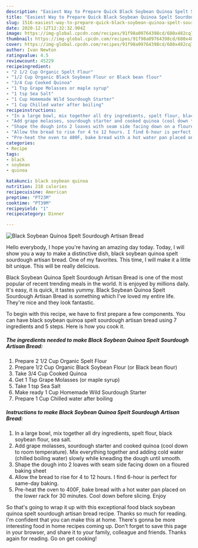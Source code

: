 ```yaml
---
description: "Easiest Way to Prepare Quick Black Soybean Quinoa Spelt Sourdough Artisan Bread"
title: "Easiest Way to Prepare Quick Black Soybean Quinoa Spelt Sourdough Artisan Bread"
slug: 1516-easiest-way-to-prepare-quick-black-soybean-quinoa-spelt-sourdough-artisan-bread
date: 2020-12-12T12:32:32.904Z
image: https://img-global.cpcdn.com/recipes/91f98a09764398cd/680x482cq70/black-soybean-quinoa-spelt-sourdough-artisan-bread-recipe-main-photo.jpg
thumbnail: https://img-global.cpcdn.com/recipes/91f98a09764398cd/680x482cq70/black-soybean-quinoa-spelt-sourdough-artisan-bread-recipe-main-photo.jpg
cover: https://img-global.cpcdn.com/recipes/91f98a09764398cd/680x482cq70/black-soybean-quinoa-spelt-sourdough-artisan-bread-recipe-main-photo.jpg
author: Ivan Newton
ratingvalue: 4.5
reviewcount: 45229
recipeingredient:
- "2 1/2 Cup Organic Spelt Flour"
- "1/2 Cup Organic Black Soybean Flour or Black bean flour"
- "3/4 Cup Cooked Quinoa"
- "1 Tsp Grape Molasses or maple syrup"
- "1 tsp Sea Salt"
- "1 Cup Homemade Wild Sourdough Starter"
- "1 Cup Chilled water after boiling"
recipeinstructions:
- "In a large bowl, mix together all dry ingredients, spelt flour, black soybean flour, sea salt."
- "Add grape molasses, sourdough starter and cooked quinoa (cool down to room temperature). Mix everything together and adding cold water (chilled boiling water) slowly while kneading the dough until smooth."
- "Shape the dough into 2 loaves with seam side facing down on a floured baking sheet"
- "Allow the bread to rise for 4 to 12 hours. I find 6-hour is perfect for same-day baking."
- "Pre-heat the oven to 400F, bake bread with a hot water pan placed on the lower rack for 30 minutes. Cool down before slicing. Enjoy"
categories:
- Recipe
tags:
- black
- soybean
- quinoa

katakunci: black soybean quinoa 
nutrition: 218 calories
recipecuisine: American
preptime: "PT23M"
cooktime: "PT39M"
recipeyield: "1"
recipecategory: Dinner

---
```



![Black Soybean Quinoa Spelt Sourdough Artisan Bread](https://img-global.cpcdn.com/recipes/91f98a09764398cd/680x482cq70/black-soybean-quinoa-spelt-sourdough-artisan-bread-recipe-main-photo.jpg)

Hello everybody, I hope you're having an amazing day today. Today, I will show you a way to make a distinctive dish, black soybean quinoa spelt sourdough artisan bread. One of my favorites. This time, I will make it a little bit unique. This will be really delicious.

Black Soybean Quinoa Spelt Sourdough Artisan Bread is one of the most popular of recent trending meals in the world. It is enjoyed by millions daily. It's easy, it is quick, it tastes yummy. Black Soybean Quinoa Spelt Sourdough Artisan Bread is something which I've loved my entire life. They're nice and they look fantastic.




To begin with this recipe, we have to first prepare a few components. You can have black soybean quinoa spelt sourdough artisan bread using 7 ingredients and 5 steps. Here is how you cook it.

<!--inarticleads1-->

##### The ingredients needed to make Black Soybean Quinoa Spelt Sourdough Artisan Bread:

1. Prepare 2 1/2 Cup Organic Spelt Flour
1. Prepare 1/2 Cup Organic Black Soybean Flour (or Black bean flour)
1. Take 3/4 Cup Cooked Quinoa
1. Get 1 Tsp Grape Molasses (or maple syrup)
1. Take 1 tsp Sea Salt
1. Make ready 1 Cup Homemade Wild Sourdough Starter
1. Prepare 1 Cup Chilled water after boiling




<!--inarticleads2-->

##### Instructions to make Black Soybean Quinoa Spelt Sourdough Artisan Bread:

1. In a large bowl, mix together all dry ingredients, spelt flour, black soybean flour, sea salt.
1. Add grape molasses, sourdough starter and cooked quinoa (cool down to room temperature). Mix everything together and adding cold water (chilled boiling water) slowly while kneading the dough until smooth.
1. Shape the dough into 2 loaves with seam side facing down on a floured baking sheet
1. Allow the bread to rise for 4 to 12 hours. I find 6-hour is perfect for same-day baking.
1. Pre-heat the oven to 400F, bake bread with a hot water pan placed on the lower rack for 30 minutes. Cool down before slicing. Enjoy




So that's going to wrap it up with this exceptional food black soybean quinoa spelt sourdough artisan bread recipe. Thanks so much for reading. I'm confident that you can make this at home. There's gonna be more interesting food in home recipes coming up. Don't forget to save this page in your browser, and share it to your family, colleague and friends. Thanks again for reading. Go on get cooking!
